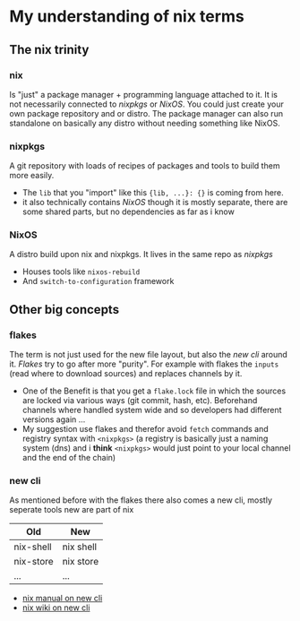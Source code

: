 # My understanding of nix terms

## The nix trinity

### nix

Is "just" a package manager + programming language attached to it. It is not necessarily connected to *nixpkgs* or *NixOS*. You could just create your own package repository and or distro. The package manager can also run standalone on basically any distro without needing something like NixOS.

### nixpkgs

A git repository with loads of recipes of packages and tools to build them more easily.

- The `lib` that you "import" like this `{lib, ...}: {}` is coming from here.
- it also technically contains *NixOS* though it is mostly separate, there are some shared parts, but no dependencies as far as i know

### NixOS

A distro build upon nix and nixpkgs. It lives in the same repo as *nixpkgs*

- Houses tools like `nixos-rebuild`
- And `switch-to-configuration` framework

## Other big concepts

### flakes

The term is not just used for the new file layout, but also the *new cli* around it. *Flakes* try to go after more "purity". For example with flakes the `inputs` (read where to download sources) and replaces channels by it.

- One of the Benefit is that you get a `flake.lock` file in which the sources are locked via various ways (git commit, hash, etc).
  Beforehand channels where handled system wide and so developers had different versions again ...
- My suggestion use flakes and therefor avoid `fetch` commands and registry syntax with `<nixpkgs>` (a registry is basically just a naming system (dns) and i **think** `<nixpkgs>` would just point to your local channel and the end of the chain)

### new cli

As mentioned before with the flakes there also comes a new cli, mostly seperate tools new are part of nix

| Old            | New             |
| -------------- | --------------- |
| nix-shell      | nix shell       |
| nix-store      | nix store       |
| ...            | ...             |

- [nix manual on new cli](https://nix.dev/manual/nix/2.28/command-ref/new-cli/nix)
- [nix wiki on new cli](https://wiki.nixos.org/wiki/Nix_(command))

